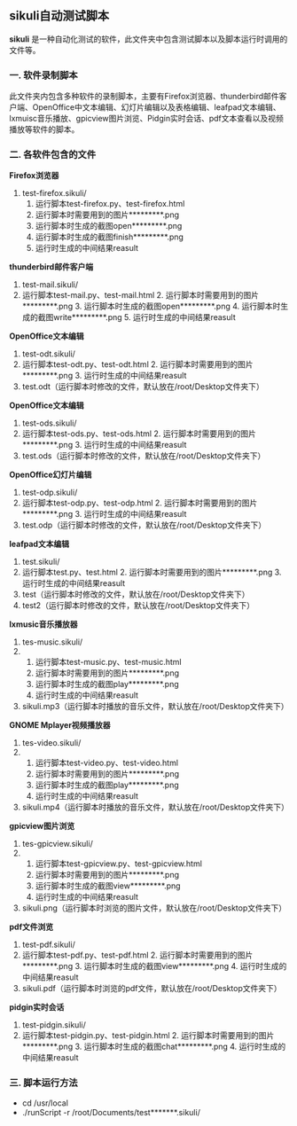 ## sikuli自动测试脚本 ##
**sikuli** 是一种自动化测试的软件，此文件夹中包含测试脚本以及脚本运行时调用的文件等。
### 一. 软件录制脚本 ###
此文件夹内包含多种软件的录制脚本，主要有Firefox浏览器、thunderbird邮件客户端、OpenOffice中文本编辑、幻灯片编辑以及表格编辑、leafpad文本编辑、lxmuisc音乐播放、gpicview图片浏览、Pidgin实时会话、pdf文本查看以及视频播放等软件的脚本。
### 二. 各软件包含的文件 ###
**Firefox浏览器**

1.  test-firefox.sikuli/
	1.  运行脚本test-firefox.py、test-firefox.html
	2.  运行脚本时需要用到的图片*********.png
	3.  运行脚本时生成的截图open*********.png
	4.  运行脚本时生成的截图finish*********.png
	5.  运行时生成的中间结果reasult
	
**thunderbird邮件客户端**

1. test-mail.sikuli/
  1.  运行脚本test-mail.py、test-mail.html
	2.  运行脚本时需要用到的图片*********.png
	3.  运行脚本时生成的截图open*********.png
	4.  运行脚本时生成的截图write*********.png
	5.  运行时生成的中间结果reasult
	
**OpenOffice文本编辑**

1. test-odt.sikuli/
 1.  运行脚本test-odt.py、test-odt.html
	2.  运行脚本时需要用到的图片*********.png
	3.  运行时生成的中间结果reasult
2. test.odt（运行脚本时修改的文件，默认放在/root/Desktop文件夹下）

**OpenOffice文本编辑**

1. test-ods.sikuli/
  1.  运行脚本test-ods.py、test-ods.html
	2.  运行脚本时需要用到的图片*********.png
	3.  运行时生成的中间结果reasult
2. test.ods（运行脚本时修改的文件，默认放在/root/Desktop文件夹下）

**OpenOffice幻灯片编辑**

1. test-odp.sikuli/
  1.  运行脚本test-odp.py、test-odp.html
	2.  运行脚本时需要用到的图片*********.png
	3.  运行时生成的中间结果reasult
2. test.odp（运行脚本时修改的文件，默认放在/root/Desktop文件夹下）

**leafpad文本编辑**

1. test.sikuli/
 1. 运行脚本test.py、test.html
	2.  运行脚本时需要用到的图片*********.png
	3.  运行时生成的中间结果reasult
2. test（运行脚本时修改的文件，默认放在/root/Desktop文件夹下）
3. test2（运行脚本时修改的文件，默认放在/root/Desktop文件夹下）

**lxmusic音乐播放器**

1. tes-music.sikuli/
 1. 1. 运行脚本test-music.py、test-music.html
	2.  运行脚本时需要用到的图片*********.png
	3.  运行脚本时生成的截图play*********.png
	4.  运行时生成的中间结果reasult
2. sikuli.mp3（运行脚本时播放的音乐文件，默认放在/root/Desktop文件夹下）

**GNOME Mplayer视频播放器**

1. tes-video.sikuli/
 1. 1. 运行脚本test-video.py、test-video.html
	2.  运行脚本时需要用到的图片*********.png
	3.  运行脚本时生成的截图play*********.png
	4.  运行时生成的中间结果reasult
2. sikuli.mp4（运行脚本时播放的音乐文件，默认放在/root/Desktop文件夹下）

**gpicview图片浏览**

1. tes-gpicview.sikuli/
 1. 1. 运行脚本test-gpicview.py、test-gpicview.html
	2.  运行脚本时需要用到的图片*********.png
	3.  运行脚本时生成的截图view*********.png
	4.  运行时生成的中间结果reasult
2. sikuli.png（运行脚本时浏览的图片文件，默认放在/root/Desktop文件夹下）

**pdf文件浏览**

1. test-pdf.sikuli/
 1. 运行脚本test-pdf.py、test-pdf.html
	2.  运行脚本时需要用到的图片*********.png
	3.  运行脚本时生成的截图view*********.png
	4.  运行时生成的中间结果reasult
2. sikuli.pdf（运行脚本时浏览的pdf文件，默认放在/root/Desktop文件夹下）

**pidgin实时会话**

1. test-pidgin.sikuli/
1. 运行脚本test-pidgin.py、test-pidgin.html
	2.  运行脚本时需要用到的图片*********.png
	3.  运行脚本时生成的截图chat*********.png
	4.  运行时生成的中间结果reasult

### 三. 脚本运行方法 ###

- cd /usr/local
- ./runScript -r /root/Documents/test*******.sikuli/